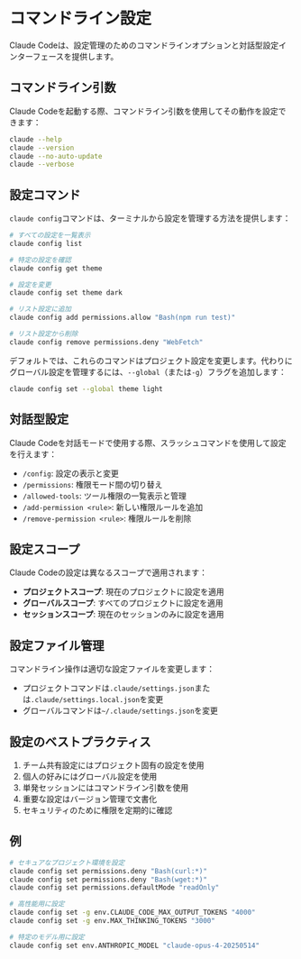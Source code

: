 # コマンドライン設定

Claude Codeは、設定管理のためのコマンドラインオプションと対話型設定インターフェースを提供します。

## コマンドライン引数

Claude Codeを起動する際、コマンドライン引数を使用してその動作を設定できます：

```bash
claude --help
claude --version
claude --no-auto-update
claude --verbose
```

## 設定コマンド

`claude config`コマンドは、ターミナルから設定を管理する方法を提供します：

```bash
# すべての設定を一覧表示
claude config list

# 特定の設定を確認
claude config get theme

# 設定を変更
claude config set theme dark

# リスト設定に追加
claude config add permissions.allow "Bash(npm run test)"

# リスト設定から削除
claude config remove permissions.deny "WebFetch"
```

デフォルトでは、これらのコマンドはプロジェクト設定を変更します。代わりにグローバル設定を管理するには、`--global`（または`-g`）フラグを追加します：

```bash
claude config set --global theme light
```

## 対話型設定

Claude Codeを対話モードで使用する際、スラッシュコマンドを使用して設定を行えます：

- `/config`: 設定の表示と変更
- `/permissions`: 権限モード間の切り替え
- `/allowed-tools`: ツール権限の一覧表示と管理
- `/add-permission <rule>`: 新しい権限ルールを追加
- `/remove-permission <rule>`: 権限ルールを削除

## 設定スコープ

Claude Codeの設定は異なるスコープで適用されます：

- **プロジェクトスコープ**: 現在のプロジェクトに設定を適用
- **グローバルスコープ**: すべてのプロジェクトに設定を適用
- **セッションスコープ**: 現在のセッションのみに設定を適用

## 設定ファイル管理

コマンドライン操作は適切な設定ファイルを変更します：

- プロジェクトコマンドは`.claude/settings.json`または`.claude/settings.local.json`を変更
- グローバルコマンドは`~/.claude/settings.json`を変更

## 設定のベストプラクティス

1. チーム共有設定にはプロジェクト固有の設定を使用
2. 個人の好みにはグローバル設定を使用
3. 単発セッションにはコマンドライン引数を使用
4. 重要な設定はバージョン管理で文書化
5. セキュリティのために権限を定期的に確認

## 例

```bash
# セキュアなプロジェクト環境を設定
claude config set permissions.deny "Bash(curl:*)"
claude config set permissions.deny "Bash(wget:*)"
claude config set permissions.defaultMode "readOnly"

# 高性能用に設定
claude config set -g env.CLAUDE_CODE_MAX_OUTPUT_TOKENS "4000"
claude config set -g env.MAX_THINKING_TOKENS "3000"

# 特定のモデル用に設定
claude config set env.ANTHROPIC_MODEL "claude-opus-4-20250514"
```
